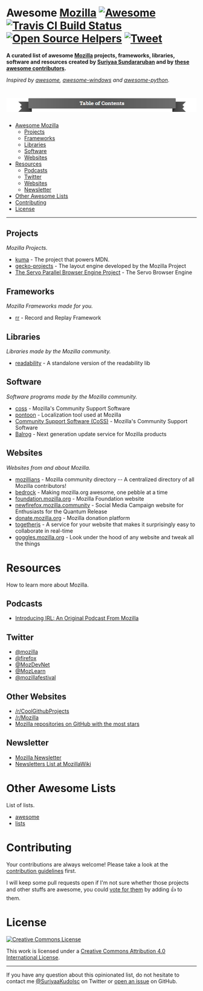 # Awesome [Mozilla](https://www.mozilla.org/en-US/) [![Awesome](https://awesome.re/badge.svg)](https://github.com/sindresorhus/awesome) [![Travis CI Build Status](https://api.travis-ci.org/SuriyaaKudoIsc/awesome-mozilla.svg?branch=master)](https://travis-ci.org/SuriyaaKudoIsc/awesome-mozilla) [![Open Source Helpers](https://www.codetriage.com/suriyaakudoisc/awesome-mozilla/badges/users.svg)](https://www.codetriage.com/suriyaakudoisc/awesome-mozilla) [![Tweet](https://img.shields.io/twitter/url/http/shields.io.svg?style=social)](https://twitter.com/intent/tweet?text=Read%20this%20awesome%20list%20about%20Mozilla%20on%20GitHub&url=https://github.com/SuriyaaKudoIsc/awesome-mozilla&via=SuriyaaKudoIsc&hashtags=awesome,mozilla,github,list,developers)

**A curated list of awesome [Mozilla](https://github.com/mozilla) projects, frameworks, libraries, software and resources created by [Suriyaa Sundararuban](https://github.com/SuriyaaKudoIsc) and by [these awesome contributors](https://github.com/SuriyaaKudoIsc/awesome-mozilla/graphs/contributors).**

*Inspired by [awesome](https://github.com/sindresorhus/awesome), [awesome-windows](https://github.com/Awesome-Windows/Awesome) and [awesome-python](https://github.com/vinta/awesome-python).*

# <img src="https://raw.githubusercontent.com/Awesome-Windows/Awesome/master/media/chrome_2016-06-11_19-02-31.png" alt="table of contents">

- [Awesome Mozilla](#awesome-mozilla)
    - [Projects](#projects)
    - [Frameworks](#frameworks)
    - [Libraries](#libraries)
    - [Software](#software)
    - [Websites](#websites)
- [Resources](#resources)
    - [Podcasts](#podcasts)
    - [Twitter](#twitter)
    - [Websites](#other-websites)
    - [Newsletter](#newsletter)
- [Other Awesome Lists](#other-awesome-lists)
- [Contributing](#contributing)
- [License](#license)

- - -

## Projects

*Mozilla Projects.*

* [kuma](https://github.com/mozilla/kuma) - The project that powers MDN.
* [gecko-projects](https://github.com/mozilla/gecko-projects) - The layout engine developed by the Mozilla Project
* [The Servo Parallel Browser Engine Project](https://github.com/servo/servo) - The Servo Browser Engine

## Frameworks

*Mozilla Frameworks made for you.*

* [rr](https://github.com/mozilla/rr) - Record and Replay Framework

## Libraries

*Libraries made by the Mozilla community.*

* [readability](https://github.com/mozilla/readability) -  A standalone version of the readability lib

## Software

*Software programs made by the Mozilla community.*

* [coss](https://github.com/mozilla/coss) -  Mozilla's Community Support Software
* [pontoon](https://github.com/mozilla/pontoon) - Localization tool used at Mozilla
* [Community Support Software (CoSS)](https://github.com/mozilla/coss) - Mozilla's Community Support Software
* [Balrog](https://github.com/mozilla/balrog) - Next generation update service for Mozilla products

## Websites

*Websites from and about Mozilla.*

* [mozillians](https://github.com/mozilla/mozillians) - Mozilla community directory -- A centralized directory of all Mozilla contributors!
* [bedrock](https://github.com/mozilla/bedrock) - Making mozilla.org awesome, one pebble at a time
* [foundation.mozilla.org](https://github.com/mozilla/foundation.mozilla.org) - Mozilla Foundation website
* [newfirefox.mozilla.community](https://github.com/mozilla/newfirefox.mozilla.community) - Social Media Campaign website for Enthusiasts for the Quantum Release
* [donate.mozilla.org](https://github.com/mozilla/donate.mozilla.org) - Mozilla donation platform
* [togetherjs](https://github.com/mozilla/togetherjs) - A service for your website that makes it surprisingly easy to collaborate in real-time
* [goggles.mozilla.org](https://github.com/mozilla/goggles.mozilla.org) - Look under the hood of any website and tweak all the things

# Resources

How to learn more about Mozilla.

## Podcasts

* [Introducing IRL: An Original Podcast From Mozilla](https://blog.mozilla.org/internetcitizen/2017/06/19/introducing-irl-original-podcast-mozilla/)

## Twitter

* [@mozilla](https://twitter.com/mozilla)
* [@firefox](https://twitter.com/firefox)
* [@MozDevNet](https://twitter.com/MozDevNet)
* [@MozLearn](https://twitter.com/MozLearn)
* [@mozillafestival](https://twitter.com/mozillafestival)

## Other Websites

* [/r/CoolGithubProjects](https://www.reddit.com/r/coolgithubprojects/)
* [/r/Mozilla](https://www.reddit.com/r/mozilla/)
* [Mozilla repositories on GitHub with the most stars](https://github.com/search?o=desc&q=mozilla&s=stars&type=Repositories)

## Newsletter

* [Mozilla Newsletter](https://www.mozilla.org/en-US/newsletter/)
* [Newsletters List at MozillaWiki](https://wiki.mozilla.org/Newsletters)

# Other Awesome Lists

List of lists.

* [awesome](https://github.com/sindresorhus/awesome)
* [lists](https://github.com/jnv/lists)

# Contributing

Your contributions are always welcome! Please take a look at the [contribution guidelines](https://github.com/SuriyaaKudoIsc/awesome-mozilla/blob/master/CONTRIBUTING.md) first.

I will keep some pull requests open if I'm not sure whether those projects and other stuffs are awesome, you could [vote for them](https://github.com/SuriyaaKudoIsc/awesome-mozilla/pulls) by adding :+1: to them.

# License

[![Creative Commons License](https://licensebuttons.net/l/by/4.0/88x31.png)](https://creativecommons.org/licenses/by/4.0/)

This work is licensed under a [Creative Commons Attribution 4.0 International License](https://creativecommons.org/licenses/by/4.0/).

- - -

If you have any question about this opinionated list, do not hesitate to contact me [@SuriyaaKudoIsc](https://twitter.com/SuriyaaKudoIsc) on Twitter or [open an issue](https://github.com/SuriyaaKudoIsc/awesome-mozilla/issues) on GitHub.
